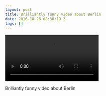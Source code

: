 ```yaml
---
layout: post
title: Brilliantly funny video about Berlin
date: 2016-10-26 08:30:19 Z
tags: []
---
```

<video autoplay="autoplay" controls="controls"><source src="http://www.youtube.com/watch?v=laTbO-BBlpg"></video>

Brilliantly funny video about Berlin
